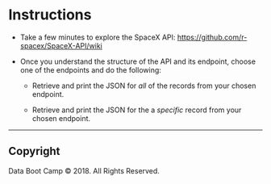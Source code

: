 # Instructions

* Take a few minutes to explore the SpaceX API: <https://github.com/r-spacex/SpaceX-API/wiki>

* Once you understand the structure of the API and its endpoint, choose one of the endpoints and do the following:

  * Retrieve and print the JSON for _all_ of the records from your chosen endpoint.

  * Retrieve and print the JSON for the a _specific_ record from your chosen endpoint.

- - -

## Copyright

Data Boot Camp © 2018. All Rights Reserved.
